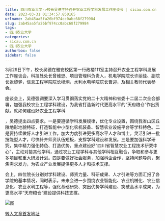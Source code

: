 ```yaml
---
title: 四川农业大学->校长吴德主持召开农业工程学科发展工作座谈会 | sicau.com.cn
date: 2023-03-31 01:34:57.850165
urlname: 2ab45aa5fa26bf974cc0abc68f279984
slug: 2ab45aa5fa26bf974cc0abc68f279984
tags: 
- 四川农业大学
categories:
- sicau.com.cn
- 四川农业大学
authorbox: false
sidebar: false
---
```

3月29日下午，校长吴德在雅安校区第一行政楼111室主持召开农业工程学科发展工作座谈会，科技处处长曾维忠、项目管理科负责人，机电学院院长许丽佳、副院长张黎骅，信息工程学院院长穆炯，水利水电学院院长曹迎，及相关教师代表参会。

座谈会上，吴德强调要深入学习贯彻落实党的二十大精神和省委十二届二次全会部署，加强我校农业工程学科建设，为我省打造新时代更高水平的“天府粮仓”作出贡献。就如何建设好农业工程学科
<!--more-->
，吴德提出四点要求。一是要遵循学科发展规律，优化专业设置，围绕我省山区丘陵地形地貌特征，打造智能中小型化农机装备、智慧农业设施平台等学科特色。二是要持续做好人才引进工作，加大力度引进更多高水平人才和博士，灵活引进一批技能型人才，尽快补齐师资队伍短板，支撑学科建设和发展。三是要加强科学研究，集中精力强化特色、打造优势，重点建设好“四川省智慧农业工程技术研究中心”，主动对接其他学科，通过农业工程学科与其他学科相互融合，争取和参与更多项目和重大研发计划。四是要做好社会服务，加强科企合作，坚持问题导向，聚焦需求发力，为农业产业发展提供更多人才和技术支撑。

会上，四位院长分别对学科建设、师资力量、科研成果、人才引进等方面汇报了各学院的基本情况，同时表示，未来会进一步围绕农业智能化、农业机械化、农业信息化、农业水利工程等，强化基础研究、突出优势学科建设、突破高水平成果，为更高水平“天府粮仓”建设提供科技支撑。

![图](https://news.sicau.edu.cn/__local/3/F6/1C/2CCD463DBA1D0A346105AEA0DA0_A94E07AC_F3895.png)

[转入文章首发地址](https://news.sicau.edu.cn/info/1078/71629.htm)